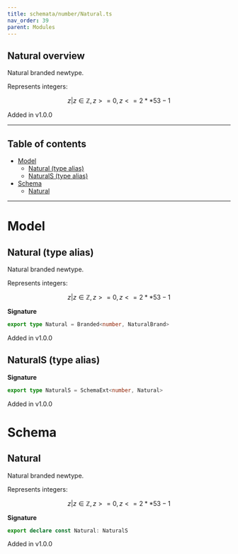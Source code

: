 ```yaml
---
title: schemata/number/Natural.ts
nav_order: 39
parent: Modules
---
```


## Natural overview

Natural branded newtype.

Represents integers:

```math
 { z | z ∈ ℤ, z >= 0, z <= 2 ** 53 - 1 }
```

Added in v1.0.0

---

<h2 class="text-delta">Table of contents</h2>

- [Model](#model)
  - [Natural (type alias)](#natural-type-alias)
  - [NaturalS (type alias)](#naturals-type-alias)
- [Schema](#schema)
  - [Natural](#natural)

---

# Model

## Natural (type alias)

Natural branded newtype.

Represents integers:

```math
 { z | z ∈ ℤ, z >= 0, z <= 2 ** 53 - 1 }
```

**Signature**

```ts
export type Natural = Branded<number, NaturalBrand>
```

Added in v1.0.0

## NaturalS (type alias)

**Signature**

```ts
export type NaturalS = SchemaExt<number, Natural>
```

Added in v1.0.0

# Schema

## Natural

Natural branded newtype.

Represents integers:

```math
 { z | z ∈ ℤ, z >= 0, z <= 2 ** 53 - 1 }
```

**Signature**

```ts
export declare const Natural: NaturalS
```

Added in v1.0.0
